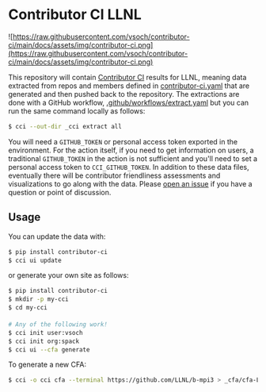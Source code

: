 # Contributor CI LLNL

![https://raw.githubusercontent.com/vsoch/contributor-ci/main/docs/assets/img/contributor-ci.png](https://raw.githubusercontent.com/vsoch/contributor-ci/main/docs/assets/img/contributor-ci.png)

This repository will contain [Contributor CI](https://github.com/vsoch/contributor-ci) results for LLNL, meaning data extracted from
repos and members defined in  [contributor-ci.yaml](contributor-ci.yaml) that are generated and then pushed back to the repository.
The extractions are done with a GitHub workflow, [.github/workflows/extract.yaml](.github/workflows/extract.yaml)
but you can run the same command locally as follows:

```bash
$ cci --out-dir _cci extract all
```

You will need a `GITHUB_TOKEN` or personal access token exported in the environment. For the
action itself, if you need to get information on users, a traditional `GITHUB_TOKEN` in the action
is not sufficient and you'll need to set a personal access token to `CCI_GITHUB_TOKEN`.
In addition to these data files, eventually there will be contributor friendliness assessments
and visualizations to go along with the data. Please [open an issue](https://github.com/vsoch/contributor-ci-llnl/issues)
if you have a question or point of discussion. 

## Usage

You can update the data with:

```bash
$ pip install contributor-ci
$ cci ui update
```

or generate your own site as follows:

```bash
$ pip install contributor-ci
$ mkdir -p my-cci
$ cd my-cci

# Any of the following work!
$ cci init user:vsoch
$ cci init org:spack
$ cci ui --cfa generate
```

To generate a new CFA:

```bash
$ cci -o cci cfa --terminal https://github.com/LLNL/b-mpi3 > _cfa/cfa-LLNL-b-mpi3.md
```
